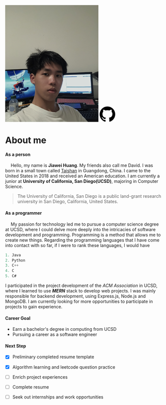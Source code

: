 <a>
  <img src="./picture/me.png" width="300" />
</a>

<a href="https://github.com/SoulCoder3">
  <img src="./picture/github_icon.png" width="50" />
</a>

# About me
#### As a person
&emsp; Hello, my name is **Jiawei Huang**. My friends also call me David. I was born in a small town called [Taishan](/picture/Taishan.png) in Guangdong, China. I came to the United States in 2018 and received an American education. I am currently a junior at **University of California, San Diego(UCSD)**, majoring in Computer Science.
> The University of California, San Diego is a public land-grant research university in San Diego, California, United States.

#### As a programmer
&emsp; My passion for technology led me to pursue a computer science degree at UCSD, where I could delve more deeply into the intricacies of software development and programming. Programming is a method that allows me to create new things. Regarding the programming languages ​​that I have come into contact with so far, if I were to rank these languages, I would have
```java
1. Java
2. Python
3. C++
4. C
5. C#
```
I participated in the project development of the _ACM Association_ in UCSD, where I learned to use ***MERN*** stack to develop web projects. I was mainly responsible for backend development, using Express.js, Node.js and MongoDB. 
I am currently looking for more opportunities to participate in projects to gain experience.

#### Career Goal
* Earn a bachelor's degree in computing from UCSD
* Pursuing a career as a software engineer

#### Next Step
- [x] Preliminary completed resume template
- [x] Algorithm learning and leetcode question practice
- [ ] Enrich project experiences
- [ ] Complete resume
- [ ] Seek out internships and work opportunities





